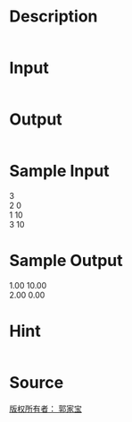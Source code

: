 
# Description

<div class="content"><p><img border="0" alt="" src="source/bzoj/2033/img/aHR0cHM6Ly9seWRzeS5jb20vSnVkZ2VPbmxpbmUvaW1hZ2VzLzIwMzNfMS5qcGc=.jpg"/></p></div>

# Input

<div class="content"><p><img border="0" alt="" src="source/bzoj/2033/img/aHR0cHM6Ly9seWRzeS5jb20vSnVkZ2VPbmxpbmUvaW1hZ2VzLzIwMzNfMi5qcGc=.jpg"/></p></div>

# Output

<div class="content"><p><img border="0" alt="" src="source/bzoj/2033/img/aHR0cHM6Ly9seWRzeS5jb20vSnVkZ2VPbmxpbmUvaW1hZ2VzLzIwMzNfMy5qcGc=.jpg"/></p></div>

# Sample Input

<div class="content"><span class="sampledata">3<br/>
2 0<br/>
1 10<br/>
3 10</span></div>

# Sample Output

<div class="content"><span class="sampledata">1.00 10.00<br/>
2.00 0.00<br/>
</span></div>

# Hint

<div class="content"><p></p><p><img border="0" alt="" src="source/bzoj/2033/img/aHR0cHM6Ly9seWRzeS5jb20vSnVkZ2VPbmxpbmUvaW1hZ2VzLzIwMzNfNC5qcGc=.jpg"/></p><p></p></div>

# Source

<div class="content"><p><a href="problemset.php?search=版权所有者： 郭家宝">版权所有者： 郭家宝</a></p></div>

